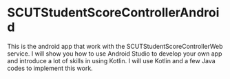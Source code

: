 # SCUTStudentScoreControllerAndroid
This is the android app that work with the SCUTStudentScoreControllerWeb service. I will show you how to use Android Studio to develop your own app and introduce a lot of skills in using Kotlin. I will use Kotlin and a few Java codes to implement this work.
